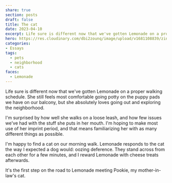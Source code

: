 ```yaml
---
share: true
section: posts
draft: false
title: The cat
date: 2023-04-10
excerpt: Life sure is different now that we've gotten Lemonade on a proper walking schedule. She still feels most comfortable going potty on the puppy pads we have on our balcony, but she absolutely loves going out and exploring the neighborhood.
hero: https://res.cloudinary.com/dbi2zounq/image/upload/v1681108839/zinzy.website/2023-04-10_xdnhe6.jpg
categories:
- Essays
tags:
  - pets
  - neighborhood
  - cats
faces:
  - Lemonade
---
```



Life sure is different now that we've gotten Lemonade on a proper walking schedule. She still feels most comfortable going potty on the puppy pads we have on our balcony, but she absolutely loves going out and exploring the neighborhood.

I'm surprised by how well she walks on a loose leash, and how few issues we've had with the stuff she puts in her mouth. I'm hoping to make most use of her imprint period, and that means familiarizing her with as many different things as possible.

I'm happy to find a cat on our morning walk. Lemonade responds to the cat the way I expected a dog would: oozing deference. They stand across from each other for a few minutes, and I reward Lemonade with cheese treats afterwards.

It's the first step on the road to Lemonade meeting Pookie, my mother-in-law's cat.